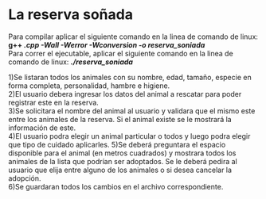 # La reserva soñada
Para compilar aplicar el siguiente comando en la linea de comando de linux: **g++ *.cpp -Wall -Werror -Wconversion -o reserva_soniada***   
Para correr el ejecutable, aplicar el siguiente comando en la linea de comando de linux: ***./reserva_soniada***  

1)Se listaran todos los animales con su nombre, edad, tamaño, especie en forma completa, personalidad, hambre e higiene.  
2)El usuario debera ingresar los datos del animal a rescatar para poder registrar este en la reserva.  
3)Se solicitara el nombre del animal al usuario y validara que el mismo este entre los animales de la reserva. Si el animal existe se le mostrará la información de este.  
4)El usuario podra elegir un animal particular o todos y luego podra elegir que tipo de cuidado aplicarles.
5)Se deberá preguntara el espacio disponible para el animal (en metros cuadrados) y mostrara todos los animales de la lista que podrían ser adoptados. Se le deberá pedira al usuario que elija entre alguno de los animales o si desea cancelar la adopción.  
6)Se guardaran todos los cambios en el archivo correspondiente.


